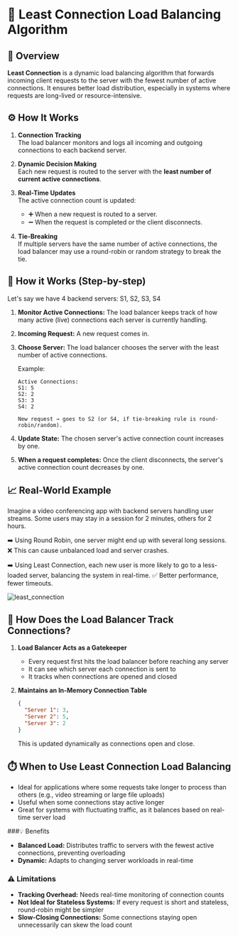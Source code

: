 # 🔄 Least Connection Load Balancing Algorithm

## 📘 Overview

**Least Connection** is a dynamic load balancing algorithm that forwards incoming client requests to the server with the fewest number of active connections. It ensures better load distribution, especially in systems where requests are long-lived or resource-intensive.

## ⚙️ How It Works

1. **Connection Tracking**  
   The load balancer monitors and logs all incoming and outgoing connections to each backend server.

2. **Dynamic Decision Making**  
   Each new request is routed to the server with the **least number of current active connections**.

3. **Real-Time Updates**  
   The active connection count is updated:
   - ➕ When a new request is routed to a server.
   - ➖ When the request is completed or the client disconnects.

4. **Tie-Breaking**  
   If multiple servers have the same number of active connections, the load balancer may use a round-robin or random strategy to break the tie.

## 🔧 How it Works (Step-by-step)

Let's say we have 4 backend servers: S1, S2, S3, S4

1. **Monitor Active Connections:**
   The load balancer keeps track of how many active (live) connections each server is currently handling.

2. **Incoming Request:**
   A new request comes in.

3. **Choose Server:**
   The load balancer chooses the server with the least number of active connections.
   
   Example:
   ```
   Active Connections:
   S1: 5
   S2: 2
   S3: 3
   S4: 2
   
   New request → goes to S2 (or S4, if tie-breaking rule is round-robin/random).
   ```

4. **Update State:**
   The chosen server's active connection count increases by one.

5. **When a request completes:**
   Once the client disconnects, the server's active connection count decreases by one.

## 📈 Real-World Example

Imagine a video conferencing app with backend servers handling user streams.
Some users may stay in a session for 2 minutes, others for 2 hours.

➡️ Using Round Robin, one server might end up with several long sessions.
❌ This can cause unbalanced load and server crashes.

➡️ Using Least Connection, each new user is more likely to go to a less-loaded server, balancing the system in real-time.
✅ Better performance, fewer timeouts.

![least_connection](https://media.geeksforgeeks.org/wp-content/uploads/20240130183553/Least-Response-(2).webp)
## 🧠 How Does the Load Balancer Track Connections?

1. **Load Balancer Acts as a Gatekeeper**
   - Every request first hits the load balancer before reaching any server
   - It can see which server each connection is sent to
   - It tracks when connections are opened and closed

2. **Maintains an In-Memory Connection Table**
   ```json
   {
     "Server 1": 3,
     "Server 2": 5,
     "Server 3": 2
   }
   ```
   This is updated dynamically as connections open and close.

## ⏱️ When to Use Least Connection Load Balancing

- Ideal for applications where some requests take longer to process than others (e.g., video streaming or large file uploads)
- Useful when some connections stay active longer
- Great for systems with fluctuating traffic, as it balances based on real-time server load

###💡 Benefits
- **Balanced Load:** Distributes traffic to servers with the fewest active connections, preventing overloading
- **Dynamic:** Adapts to changing server workloads in real-time

### ⚠️ Limitations
- **Tracking Overhead:** Needs real-time monitoring of connection counts
- **Not Ideal for Stateless Systems:** If every request is short and stateless, round-robin might be simpler
- **Slow-Closing Connections:** Some connections staying open unnecessarily can skew the load count
